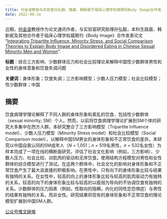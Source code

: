 ```yaml
---
title: 何金波教授与实验室孙弘毅、路晨、韩新妮于临床心理学权威期刊Body Image合作发表论文
date: 2022-09-14
---
```



<!--more-->

近期，[何金波](https://sci-cream.netlify.app/author/he-jinbo/)教授作为论文通讯作者，与实验室研究助理孙弘毅，本科生路晨、韩新妮及其他合作者于临床心理学权威期刊《Body Image》合作发表论文 “[Integrating Tripartite Influence, Minority Stress, and Social Comparison Theories to Explain Body Image and Disordered Eating in Chinese Sexual Minority Men and Women](https://mp.weixin.qq.com/s/prcg_M0GWl3ZaUZ_mqw2DA)”.

**标题**：综合三方影响、少数群体压力和社会比较理论来解释中国性少数群体男性和女性的身体意象和饮食失调问题

**关键词**：身体形象；饮食失调；三方影响模型；少数人压力模型；社会比较模型；性少数群体；中国

## 摘要

饮食病理学理论解释了不同人群的身体形象和紊乱的饮食，包括性少数群体（sexual minority; SM）个人。然而，以前将饮食病理学理论扩展到SM个体的研究大多集中在西方人群。本研究整合了三方影响模型（Tripartite Influence model）、少数人压力模型（Minority Stress model）和社会比较模型（Social Comparison model），以解释中国SM男女的身体形象和不正常饮食的差异。本研究以中国自我认同的SM成年人（*N* = 1,051；*n* = 519名男性，*n* = 532名女性）为样本完成了一项在线的横断面研究，评估了社会文化影响（例如，三方影响）、少数人压力、社会比较、对肌肉的驱动和无序饮食。使用结构方程模型对男性和女性群体的综合模型进行了测试。在这两个群体中，社会文化的影响对身体形象和不正常饮食产生了最大且直接的积极影响。在男性中，只有向下的身体形象比较与结果有独特的关系。在女性中，较高的向上的身体形象比较与较高的肌肉驱动力有独特的关系，较高的向下的身体形象比较与较高的以瘦弱为导向的不协调饮食有独特的关系。少数群体的压力因素（例如，性取向的隐瞒，内化的同性恋恐惧症）与男性的结果有独特的关系，而非女性。研究结果将现有的身体形象和不正常饮食的理论模型扩展到中国SM人群。

[公众号推文链接](https://mp.weixin.qq.com/s/prcg_M0GWl3ZaUZ_mqw2DA)
